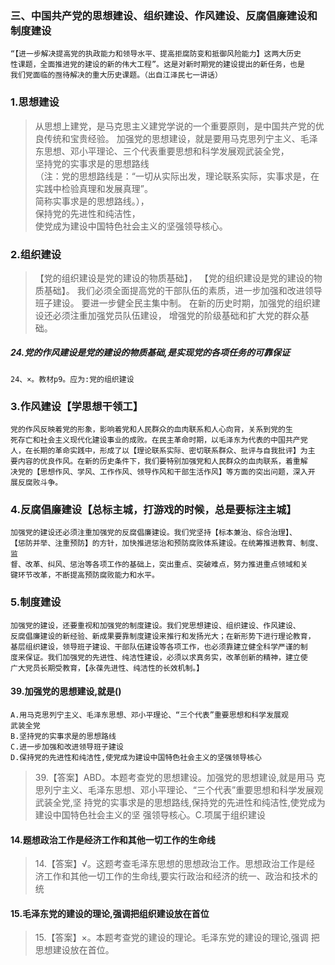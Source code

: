 
### 三、中国共产党的思想建设、组织建设、作风建设、反腐倡廉建设和制度建设
    “【进一步解决提高党的执政能力和领导水平、提高拒腐防变和抵御风险能力】这两大历史
    性课题，全面推进党的建设的新的伟大工程”。这是对新时期党的建设提出的新任务，也是
    我们党面临的亟待解决的重大历史课题。（出自江泽民七一讲话）
    
### 1.思想建设
>   从思想上建党，是马克思主义建党学说的一个重要原则，是中国共产党的优良传统和宝贵经验。 
加强党的思想建设，就是要用马克思列宁主义、毛泽东思想、邓小平理论、三个代表重要思想和科学发展观武装全党，  
坚持党的实事求是的思想路线   
（注：党的思想路线是：“一切从实际出发，理论联系实际，实事求是，在实践中检验真理和发展真理”。   
简称实事求是的思想路线。），   
保持党的先进性和纯洁性，   
使党成为建设中国特色社会主义的坚强领导核心。   
    
### 2.组织建设
>   【党的组织建设是党的建设的物质基础】，
【党的组织建设是党的建设的物质基础】。
我们必须全面提高党的干部队伍的素质，进一步加强和改进领导班子建设。
要进一步健全民主集中制。
在新的历史时期，加强党的组织建设还必须注重加强党员队伍建设，
增强党的阶级基础和扩大党的群众基础。
    
##### 24.党的作风建设是党的建设的物质基础,是实现党的各项任务的可靠保证
    24、×。教材p9。应为:党的组织建设    
    
### 3.作风建设【学思想干领工】
    党的作风反映着党的形象，影响着党和人民群众的血肉联系和人心向背，关系到党的生
    死存亡和社会主义现代化建设事业的成败。在民主革命时期，以毛泽东为代表的中国共产党
    人，在长期的革命实践中，形成了以【理论联系实际、密切联系群众、批评与自我批评】为主
    要内容的优良作风。在新的历史条件下，我们要特别加强党和人民群众的血肉联系，着重解
    决党的【思想作风、学风、工作作风、领导作风和干部生活作风】等方面的突出问题，深入开
    展反腐败斗争。
    
### 4.反腐倡廉建设【总标主城，打游戏的时候，总是要标注主城】
    加强党的建设还必须注重加强党的反腐倡廉建设。我们党坚持【标本兼治、综合治理】、
    【惩防并举、注重预防】的方针，加快推进惩治和预防腐败体系建设。在统筹推进教育、制度、监
    督、改革、纠风、惩治等各项工作的基础上，突出重点、突破难点，努力推进重点领域和关
    键环节改革，不断提高预防腐败能力和水平。
    
### 5.制度建设
    加强党的建设，还要重视和加强党的制度建设。我们党思想建设、组织建设、作风建设、
    反腐倡廉建设的新经验、新成果要靠制度建设来推行和发扬光大；在新形势下进行理论教育，
    基层组织建设，领导班子建设、干部队伍建设等各项工作，也必须靠建立健全科学严谨的制
    度来保证。我们加强党的先进性、纯洁性建设，必须以求真务实，改革创新的精神，建立使
    广大党员长期受教育，【永葆先进性、纯洁性的长效机制。】

#### 39.加强党的思想建设,就是()
    A.用马克思列宁主义、毛泽东思想、邓小平理论、“三个代表”重要思想和科学发展观
    武装全党
    B.坚持党的实事求是的思想路线
    C.进一步加强和改进领导班子建设
    D.保持党的先进性和纯洁性,使党成为建设中国特色社会主义的坚强领导核心
>   39.【答案】ABD。本题考查党的思想建设。加强党的思想建设,就是用马
    克思列宁主义、毛泽东思想、邓小平理论、“三个代表”重要思想和科学发展观武装全党,坚
    持党的实事求是的思想路线,保持党的先进性和纯洁性,使党成为建设中国特色社会主义的坚
    强领导核心。C.项属于组织建设    

#### 14.题想政治工作是经济工作和其他一切工作的生命线
>   14.【答案】√。这题考查毛泽东思想的思想政治工作。思想政治工作是经
济工作和其他一切工作的生命线,要实行政治和经济的统一、政治和技术的统

#### 15.毛泽东党的建设的理论,强调把组织建设放在首位
>   15.【答案】×。本题考查党的建设的理论。毛泽东党的建设的理论,强调
    把思想建设放在首位。


























    
